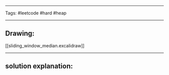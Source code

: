 

----

Tags: #leetcode #hard #heap

----

## Drawing:
[[sliding_window_median.excalidraw]]

----


## solution explanation:

